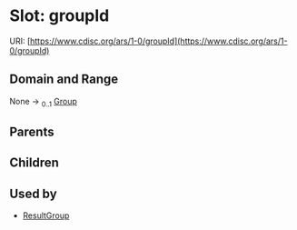 
# Slot: groupId




URI: [https://www.cdisc.org/ars/1-0/groupId](https://www.cdisc.org/ars/1-0/groupId)


## Domain and Range

None &#8594;  <sub>0..1</sub> [Group](Group.md)

## Parents


## Children


## Used by

 * [ResultGroup](ResultGroup.md)
